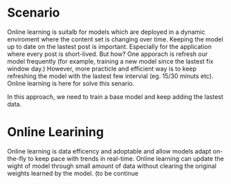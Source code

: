 # Scenario 
Online learning is suitalb for models which are deployed in a dynamic enviroment where the content set is changing over time.
Keeping the model up to date on the lastest post is important. Especially for the application where every post is short-lived. But how? One apporach is refresh our model frequently (for example, training a new model since the lastest fix window day.) However, more practicle and efficient way is to keep refreshing the model with the lastest few intervial (eg. 15/30 minuts etc). Online learning is here for solve this senario.

In this approach, we need to train a base model and keep adding the lastest data.

# Online Learining
Online learning is data efficency and adoptable and allow models adapt on-the-fly to keep pace with trends in real-time. 
Online learning can update the wight of model through small amount of data without clearing the original weights learned by the model.
(to be continue
